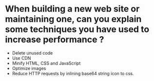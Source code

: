 # When building a new web site or maintaining one, can you explain some techniques you have used to increase performance ?

 - Delete unused code
 - Use CDN
 - Minify HTML, CSS and JavaScript
 - Optimize images
 - Reduce HTTP requests by inlining base64 string icon to css.
